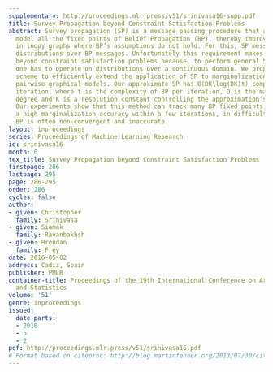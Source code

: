 ```yaml
---
supplementary: http://proceedings.mlr.press/v51/srinivasa16-supp.pdf
title: Survey Propagation beyond Constraint Satisfaction Problems
abstract: Survey propagation (SP) is a message passing procedure that attempts to
  model all the fixed points of Belief Propagation (BP), thereby improving BP’s approximation
  in loopy graphs where BP’s assumptions do not hold. For this, SP messages represent
  distributions over BP messages. Unfortunately this requirement makes SP intractable
  beyond constraint satisfaction problems because, to perform general SP updates,
  one has to operate on distributions over a continuous domain. We propose an approximation
  scheme to efficiently extend the application of SP to marginalization in binary
  pairwise graphical models. Our approximate SP has O(DK\log(DK)t) complexity per
  iteration, where t is the complexity of BP per iteration, D is the maximum node
  degree and K is a resolution constant controlling the approximation’s fidelity.
  Our experiments show that this method can track many BP fixed points, achieving
  a high marginalization accuracy within a few iterations, in difficult settings where
  BP is often non-convergent and inaccurate.
layout: inproceedings
series: Proceedings of Machine Learning Research
id: srinivasa16
month: 0
tex_title: Survey Propagation beyond Constraint Satisfaction Problems
firstpage: 286
lastpage: 295
page: 286-295
order: 286
cycles: false
author:
- given: Christopher
  family: Srinivasa
- given: Siamak
  family: Ravanbakhsh
- given: Brendan
  family: Frey
date: 2016-05-02
address: Cadiz, Spain
publisher: PMLR
container-title: Proceedings of the 19th International Conference on Artificial Intelligence
  and Statistics
volume: '51'
genre: inproceedings
issued:
  date-parts:
  - 2016
  - 5
  - 2
pdf: http://proceedings.mlr.press/v51/srinivasa16.pdf
# Format based on citeproc: http://blog.martinfenner.org/2013/07/30/citeproc-yaml-for-bibliographies/
---
```

